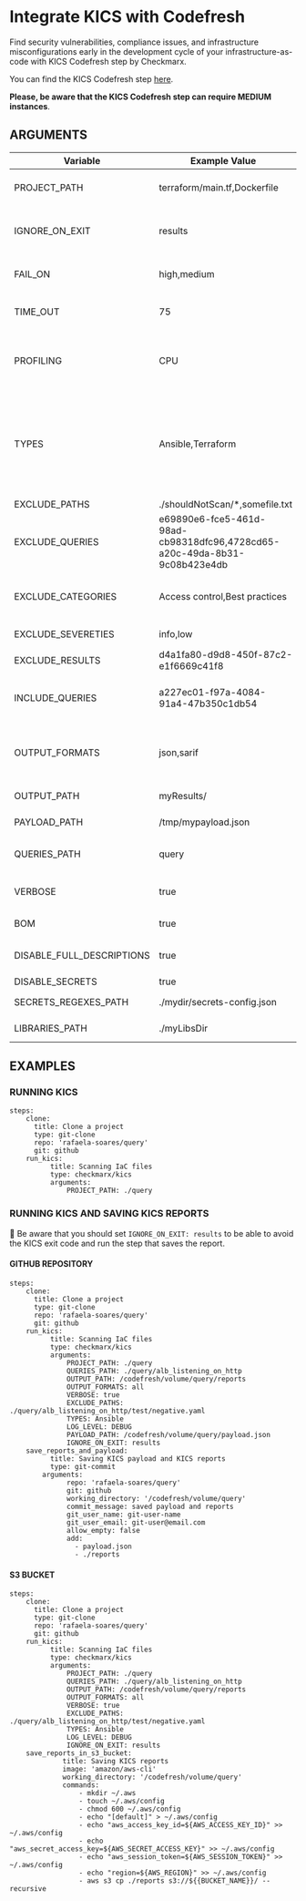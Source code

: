 # Integrate KICS with Codefresh

Find security vulnerabilities, compliance issues, and infrastructure misconfigurations early in the development cycle of your infrastructure-as-code with KICS Codefresh step by Checkmarx.

You can find the KICS Codefresh step [here](https://github.com/Checkmarx/kics-codefresh-step).

**Please, be aware that the KICS Codefresh step can require MEDIUM instances**.

## ARGUMENTS


| **Variable**                  | **Example Value** &nbsp;                    | **Description** &nbsp;                                                                                                                                          | **Type**    | **Required** | **Default**                                       |
| ------------------------- | --------------------------------------- | ----------------------------------------------------------------------------------------------------------------------------------------------------------- | ------- | -------- | --------------------------------------------- |
| PROJECT_PATH                     | terraform/main.tf,Dockerfile            | paths to a file or directories to scan, comma separated list                                                                                                | string  | Yes      | N/A                                           |
| IGNORE\_ON\_EXIT                | results                                                                                 | defines which kind of non-zero exits code should be ignored (all, results, errors, none)                                                                                                                 | string               | No                    | N/A                  |
| FAIL_ON                     | high,medium                                                                     | which kind of results should return an exit code different from 0                                                                                                                                        | string               | No                    | high,medium,low,info                  |
| TIME_OUT                                 | 75                                                                          | number of seconds the query has to execute before being canceled                                                                                                                                         | string               | No                    | 60                  |
| PROFILING                                 | CPU                                                                       | enables performance profiler that prints resource consumption metrics in the logs during the execution (CPU, MEM)                                                                                  | string               | No                     | N/A                  |
| TYPES                           | Ansible,Terraform                                                            | case insensitive list of platform types to scan (Ansible, AzureResourceManager, CloudFormation, Dockerfile, Docker Compose, GRPC, GoogleDeploymentManager, Kubernetes, OpenAPI, Terraform)      | string    | No                    | All                  |
| EXCLUDE_PATHS                     | ./shouldNotScan/*,somefile.txt                                                  | exclude paths from scan                                                                                                                                                                                  | string               | No                    | N/A                  |
| EXCLUDE_QUERIES                 | e69890e6-fce5-461d-98ad-cb98318dfc96,4728cd65-a20c-49da-8b31-9c08b423e4db       | exclude queries by providing the query ID; cannot be provided with query inclusion flags                                                                                                        | string               | No                    | N/A                  |
| EXCLUDE_CATEGORIES          | Access control,Best practices                                                      | exclude categories by providing its name; cannot be provided with query inclusion flags                                                                                                                  | string               | No                    | N/A                  |
| EXCLUDE_SEVERETIES            | info,low                                                                              | exclude results by providing the severity of a result                                                                                                                                                    | string               | No                    | N/A                  |
| EXCLUDE_RESULTS                  | d4a1fa80-d9d8-450f-87c2-e1f6669c41f8                                                    | exclude results by providing the similarity ID of a result                                                                                                                                               | string               | No                    | N/A                  |
| INCLUDE_QUERIES                  | a227ec01-f97a-4084-91a4-47b350c1db54                                                    | include queries by providing the query ID; cannot be provided with query exclusion flags                                                                                                     | string               | No                    | N/A       |
| OUTPUT_FORMATS                | json,sarif                                                                            | formats in which the results will be exported (all, asff, csv, cyclonedx, glsast, html, json, junit, pdf, sarif, sonarqube)                                                                           | string               | No                    | json                  |
| OUTPUT_PATH                         | myResults/                                                                        | directory path to store reports                                                                                                                                                                       | string               | No                    | N/A                  |
| PAYLOAD_PATH                       | /tmp/mypayload.json                                                                   | path to store internal representation JSON file                                                                                                                                                          | string               | No                    | N/A                  |
| QUERIES_PATH                        | query                                                                                  | "example": "/tmp/mypayload.json"                                                                                                                                                                         | string               | No                    | ./assets/queries downloaded with the binaries                  |
| VERBOSE                     | true                                                                           | write logs to stdout too (mutually exclusive with silent)                                                                                                                           | boolean               | No                    | false                  |
| BOM                             | true                                                                          | include bill of materials (BoM) in results output;                                                                                                                                        | boolean               | No                    | false                  |
| DISABLE\_FULL\_DESCRIPTIONS        | true                                                            | disable request for full descriptions and use default vulnerability descriptions                                                                               | boolean               | No                     | false                  |
| DISABLE_SECRETS                   | true                                         | disable secrets  scanning                                                                                                                                                           | boolean               | No                    | false                  |
| SECRETS\_REGEXES\_PATH                 | ./mydir/secrets-config.json                                                             | path to secrets regex rules configuration file                                                                                                                                                           | string               | No                    | N/A                  |
| LIBRARIES_PATH                      | ./myLibsDir                                                                        | path to directory with libraries                                                                                                                                                                         | string               | No                    | N/A                  |


## EXAMPLES


### RUNNING KICS

```
steps:
    clone:
      title: Clone a project
      type: git-clone
      repo: 'rafaela-soares/query'
      git: github
    run_kics:
          title: Scanning IaC files
          type: checkmarx/kics
          arguments:
              PROJECT_PATH: ./query
```

### RUNNING KICS AND SAVING KICS REPORTS

🚨 Be aware that you should set `IGNORE_ON_EXIT: results` to be able to avoid the KICS exit code and run the step that saves the report.

#### GITHUB REPOSITORY
```
steps:
    clone:
      title: Clone a project
      type: git-clone
      repo: 'rafaela-soares/query'
      git: github
    run_kics:
          title: Scanning IaC files
          type: checkmarx/kics
          arguments:
              PROJECT_PATH: ./query
              QUERIES_PATH: ./query/alb_listening_on_http
              OUTPUT_PATH: /codefresh/volume/query/reports
              OUTPUT_FORMATS: all
              VERBOSE: true
              EXCLUDE_PATHS: ./query/alb_listening_on_http/test/negative.yaml
              TYPES: Ansible
              LOG_LEVEL: DEBUG
              PAYLOAD_PATH: /codefresh/volume/query/payload.json
              IGNORE_ON_EXIT: results
    save_reports_and_payload:
          title: Saving KICS payload and KICS reports
          type: git-commit
        arguments:
              repo: 'rafaela-soares/query'
              git: github
              working_directory: '/codefresh/volume/query'
              commit_message: saved payload and reports
              git_user_name: git-user-name
              git_user_email: git-user@email.com
              allow_empty: false
              add:
                - payload.json
                - ./reports
```


#### S3 BUCKET
```
steps:
    clone:
      title: Clone a project
      type: git-clone
      repo: 'rafaela-soares/query'
      git: github
    run_kics:
          title: Scanning IaC files
          type: checkmarx/kics
          arguments:
              PROJECT_PATH: ./query
              QUERIES_PATH: ./query/alb_listening_on_http
              OUTPUT_PATH: /codefresh/volume/query/reports
              OUTPUT_FORMATS: all
              VERBOSE: true
              EXCLUDE_PATHS: ./query/alb_listening_on_http/test/negative.yaml
              TYPES: Ansible
              LOG_LEVEL: DEBUG
              IGNORE_ON_EXIT: results
    save_reports_in_s3_bucket:
             title: Saving KICS reports
             image: 'amazon/aws-cli'
             working_directory: '/codefresh/volume/query'
             commands:
                 - mkdir ~/.aws
                 - touch ~/.aws/config
                 - chmod 600 ~/.aws/config
                 - echo "[default]" > ~/.aws/config
                 - echo "aws_access_key_id=${AWS_ACCESS_KEY_ID}" >> ~/.aws/config
                 - echo "aws_secret_access_key=${AWS_SECRET_ACCESS_KEY}" >> ~/.aws/config
                 - echo "aws_session_token=${AWS_SESSION_TOKEN}" >> ~/.aws/config
                 - echo "region=${AWS_REGION}" >> ~/.aws/config
                 - aws s3 cp ./reports s3://${{BUCKET_NAME}}/ --recursive
```
